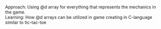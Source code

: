 Approach: Using @d array for everything that represents the mechanics in the game.<br>
Learning: How @d arrays can be utilized in game creating in C-language similar to tic-tac-toe
